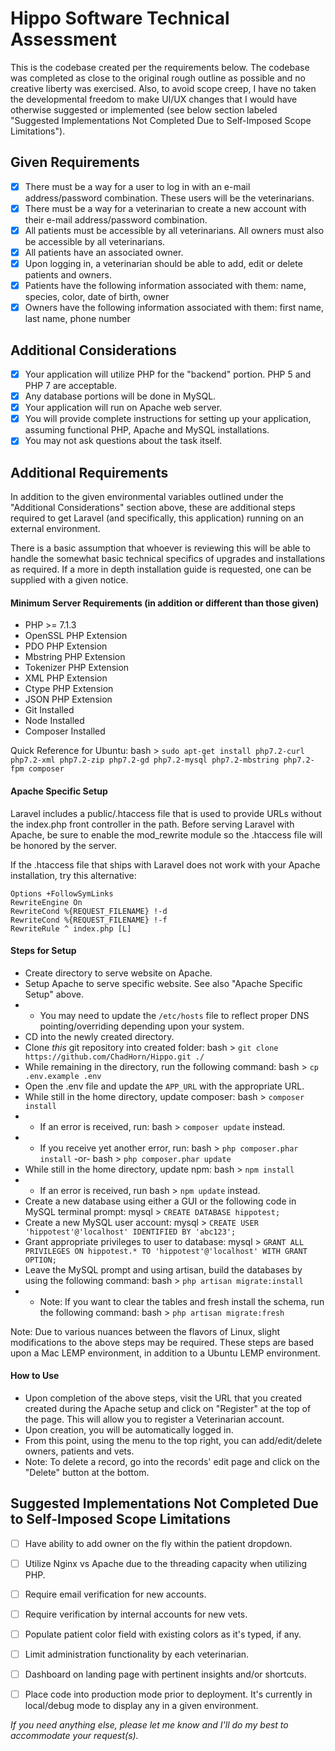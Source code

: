 # Hippo Software Technical Assessment
This is the codebase created per the requirements below. The codebase was completed as close to the original rough outline as possible and no creative liberty was exercised. Also, to avoid scope creep, I have no taken the developmental freedom to make UI/UX changes that I would have otherwise suggested or implemented (see below section labeled "Suggested Implementations Not Completed Due to Self-Imposed Scope Limitations").

## Given Requirements
- [x] There must be a way for a user to log in with an e-mail address/password combination. These users will be the veterinarians.
- [x] There must be a way for a veterinarian to create a new account with their e-mail address/password combination.
- [x] All patients must be accessible by all veterinarians. All owners must also be accessible by all veterinarians.
- [x] All patients have an associated owner.
- [x] Upon logging in, a veterinarian should be able to add, edit or delete patients and owners.
- [x] Patients have the following information associated with them: name, species, color, date of birth, owner
- [x] Owners have the following information associated with them: first name, last name, phone number

## Additional Considerations
- [x] Your application will utilize PHP for the "backend" portion. PHP 5 and PHP 7 are acceptable.
- [x] Any database portions will be done in MySQL.
- [x] Your application will run on Apache web server.
- [x] You will provide complete instructions for setting up your application, assuming functional PHP, Apache and MySQL installations.
- [x] You may not ask questions about the task itself.

## Additional Requirements
In addition to the given environmental variables outlined under the "Additional Considerations" section above, these are additional steps required to get Laravel (and specifically, this application) running on an external environment.

There is a basic assumption that whoever is reviewing this will be able to handle the somewhat basic technical specifics of upgrades and installations as required. If a more in depth installation guide is requested, one can be supplied with a given notice.

#### Minimum Server Requirements (in addition or different than those given)
- PHP >= 7.1.3
- OpenSSL PHP Extension
- PDO PHP Extension
- Mbstring PHP Extension
- Tokenizer PHP Extension
- XML PHP Extension
- Ctype PHP Extension
- JSON PHP Extension
- Git Installed
- Node Installed
- Composer Installed

Quick Reference for Ubuntu: bash > `sudo apt-get install php7.2-curl php7.2-xml php7.2-zip php7.2-gd php7.2-mysql php7.2-mbstring php7.2-fpm composer`

#### Apache Specific Setup
Laravel includes a public/.htaccess file that is used to provide URLs without the index.php front controller in the path. Before serving Laravel with Apache, be sure to enable the mod_rewrite module so the .htaccess file will be honored by the server.

If the .htaccess file that ships with Laravel does not work with your Apache installation, try this alternative:
````
Options +FollowSymLinks
RewriteEngine On
RewriteCond %{REQUEST_FILENAME} !-d
RewriteCond %{REQUEST_FILENAME} !-f
RewriteRule ^ index.php [L]
````

#### Steps for Setup
- Create directory to serve website on Apache.
- Setup Apache to serve specific website. See also "Apache Specific Setup" above.
- - You may need to update the `/etc/hosts` file to reflect proper DNS pointing/overriding depending upon your system.
- CD into the newly created directory.
- Clone *this* git repository into created folder: bash > `git clone  https://github.com/ChadHorn/Hippo.git ./`
- While remaining in the directory, run the following command: bash > `cp .env.example .env`
- Open the .env file and update the `APP_URL` with the appropriate URL.
- While still in the home directory, update composer: bash > `composer install`
- - If an error is received, run: bash > `composer update` instead.
- - If you receive yet another error, run: bash > `php composer.phar install`
-or-
bash > `php composer.phar update`
- While still in the home directory, update npm:
bash > `npm install`
- - If an error is received, run
bash > `npm update` instead.
- Create a new database using either a GUI or the following code in MySQL terminal prompt:
mysql > `CREATE DATABASE hippotest;`
- Create a new MySQL user account:
mysql > `CREATE USER 'hippotest'@'localhost' IDENTIFIED BY 'abc123';`
- Grant appropriate privileges to user to database:
mysql > `GRANT ALL PRIVILEGES ON hippotest.* TO 'hippotest'@'localhost' WITH GRANT OPTION;`
- Leave the MySQL prompt and using artisan, build the databases by using the following command:
bash > `php artisan migrate:install`
- - Note: If you want to clear the tables and fresh install the schema, run the following command:
bash > `php artisan migrate:fresh`

Note: Due to various nuances between the flavors of Linux, slight modifications to the above steps may be required. These steps are based upon a Mac LEMP environment, in addition to a Ubuntu LEMP environment.

#### How to Use
- Upon completion of the above steps, visit the URL that you created created during the Apache setup and click on "Register" at the top of the page. This will allow you to register a Veterinarian account.
- Upon creation, you will be automatically logged in.
- From this point, using the menu to the top right, you can add/edit/delete owners, patients and vets.
- Note: To delete a record, go into the records' edit page and click on the "Delete" button at the bottom.

## Suggested Implementations Not Completed Due to Self-Imposed Scope Limitations
- [ ] Have ability to add owner on the fly within the patient dropdown.
- [ ] Utilize Nginx vs Apache due to the threading capacity when utilizing PHP.
- [ ] Require email verification for new accounts.
- [ ] Require verification by internal accounts for new vets.
- [ ] Populate patient color field with existing colors as it's typed, if any.
- [ ] Limit administration functionality by each veterinarian.
- [ ] Dashboard on landing page with pertinent insights and/or shortcuts.
- [ ] Place code into production mode prior to deployment. It's currently in local/debug mode to display any in a given environment.



*If you need anything else, please let me know and I'll do my best to accommodate your request(s).*
